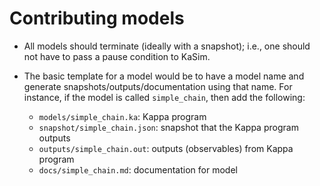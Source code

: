 Contributing models
================

- All models should terminate (ideally with a snapshot); i.e., one should not have to pass a pause
condition to KaSim.

- The basic template for a model would be to have a model name and
generate snapshots/outputs/documentation using that name. For
instance, if the model is called ``simple_chain``, then add the following:

  * ``models/simple_chain.ka``: Kappa program
  * ``snapshot/simple_chain.json``: snapshot that the Kappa program
outputs
  * ``outputs/simple_chain.out``: outputs (observables) from Kappa program
  * ``docs/simple_chain.md``: documentation for model

